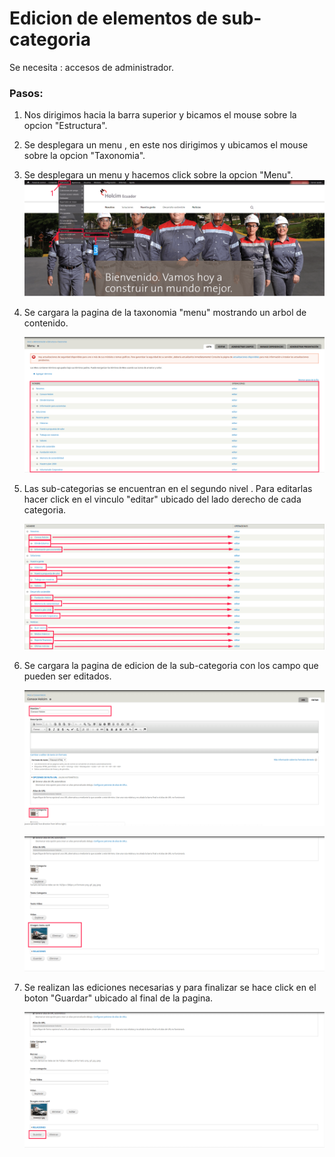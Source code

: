 # Edicion de elementos de sub-categoria

Se necesita : accesos de administrador.

### Pasos:

1. Nos dirigimos hacia la barra superior y bicamos el mouse sobre la opcion "Estructura".
2. Se desplegara un menu , en este nos dirigimos y ubicamos el mouse sobre la opcion "Taxonomia".
3. Se desplegara un menu y hacemos click sobre la opcion "Menu".  
   ![](/assets/DeepinScreenshot_select-area_20170926224647.png)

4. Se cargara la pagina de la taxonomia "menu" mostrando un arbol de contenido.

   ![](/assets/DeepinScreenshot_select-area_20170927000036.png)

5. Las sub-categorias se encuentran en el segundo nivel . Para editarlas hacer click en el vinculo "editar" ubicado del lado derecho de cada categoria.

   ![](/assets/DeepinScreenshot_select-area_20170927004252.png)

6. Se cargara la pagina de edicion de la sub-categoria con los campo que pueden ser editados.

   ![](/assets/DeepinScreenshot_select-area_20170927004641.png)

   ![](/assets/DeepinScreenshot_select-area_20170927004733.png)

7. Se realizan las ediciones necesarias y para finalizar se hace click en el boton "Guardar" ubicado al final de la pagina.  
  
   ![](/assets/DeepinScreenshot_select-area_20170927004916.png)



